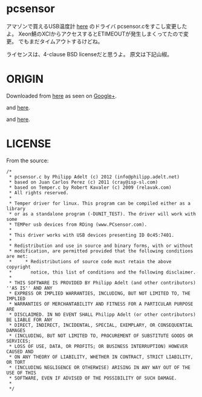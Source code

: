 # pcsensor
アマゾンで買えるUSB温度計 [here](http://www.amazon.co.jp/dp/B004FI1570) のドライバ pcsensor.cをすこし変更したよ。
Xeon鯖のXCIからアクセスするとETIMEOUTが発生しまくってたので変更。
でもまだタイムアウトするけどね。

ライセンスは、4-clause BSD licenseだと思うよ。
原文は下記山椒。


# ORIGIN

Downloaded from [here](http://www.isp-sl.com/pcsensor-1.0.1.tgz)
as seen on [Google+](https://plus.google.com/105569853186899442987/posts/N9T7xAjEtyF).

and [here](http://blog.osakana.net/archives/3785).

and [here](http://momtchil.momtchev.com/node/6).

# LICENSE

From the source:

	/*
	 * pcsensor.c by Philipp Adelt (c) 2012 (info@philipp.adelt.net)
	 * based on Juan Carlos Perez (c) 2011 (cray@isp-sl.com)
	 * based on Temper.c by Robert Kavaler (c) 2009 (relavak.com)
	 * All rights reserved.
	 *
	 * Temper driver for linux. This program can be compiled either as a library
	 * or as a standalone program (-DUNIT_TEST). The driver will work with some
	 * TEMPer usb devices from RDing (www.PCsensor.com).
	 *
	 * This driver works with USB devices presenting ID 0c45:7401.
	 *
	 * Redistribution and use in source and binary forms, with or without
	 * modification, are permitted provided that the following conditions are met:
	 *     * Redistributions of source code must retain the above copyright
	 *       notice, this list of conditions and the following disclaimer.
	 * 
	 * THIS SOFTWARE IS PROVIDED BY Philipp Adelt (and other contributors) ''AS IS'' AND ANY
	 * EXPRESS OR IMPLIED WARRANTIES, INCLUDING, BUT NOT LIMITED TO, THE IMPLIED
	 * WARRANTIES OF MERCHANTABILITY AND FITNESS FOR A PARTICULAR PURPOSE ARE
	 * DISCLAIMED. IN NO EVENT SHALL Philipp Adelt (or other contributors) BE LIABLE FOR ANY
	 * DIRECT, INDIRECT, INCIDENTAL, SPECIAL, EXEMPLARY, OR CONSEQUENTIAL DAMAGES
	 * (INCLUDING, BUT NOT LIMITED TO, PROCUREMENT OF SUBSTITUTE GOODS OR SERVICES;
	 * LOSS OF USE, DATA, OR PROFITS; OR BUSINESS INTERRUPTION) HOWEVER CAUSED AND
	 * ON ANY THEORY OF LIABILITY, WHETHER IN CONTRACT, STRICT LIABILITY, OR TORT
	 * (INCLUDING NEGLIGENCE OR OTHERWISE) ARISING IN ANY WAY OUT OF THE USE OF THIS
	 * SOFTWARE, EVEN IF ADVISED OF THE POSSIBILITY OF SUCH DAMAGE.
	 * 
	 */
